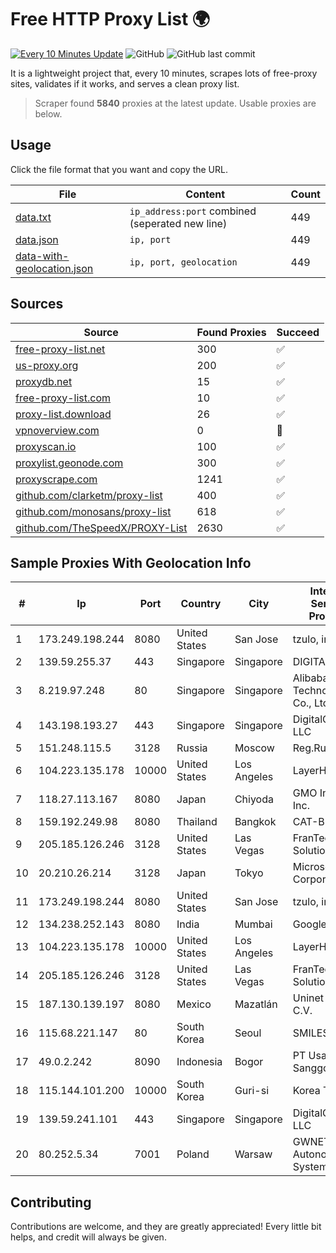 
# Free HTTP Proxy List 🌍

[![Every 10 Minutes Update](https://github.com/mertguvencli/http-proxy-list/actions/workflows/main.yml/badge.svg?branch=main)](https://github.com/mertguvencli/http-proxy-list/actions/workflows/main.yml)
![GitHub](https://img.shields.io/github/license/mertguvencli/http-proxy-list)
![GitHub last commit](https://img.shields.io/github/last-commit/mertguvencli/http-proxy-list)

It is a lightweight project that, every 10 minutes, scrapes lots of free-proxy sites, validates if it works, and serves a clean proxy list.


> Scraper found **5840** proxies at the latest update. Usable proxies are below.

## Usage

Click the file format that you want and copy the URL.


|File|Content|Count|
|----|-------|-----|
|[data.txt](https://raw.githubusercontent.com/mertguvencli/http-proxy-list/main/proxy-list/data.txt)|`ip_address:port` combined (seperated new line)|449|
|[data.json](https://raw.githubusercontent.com/mertguvencli/http-proxy-list/main/proxy-list/data.json)|`ip, port`|449|
|[data-with-geolocation.json](https://raw.githubusercontent.com/mertguvencli/http-proxy-list/main/proxy-list/data-with-geolocation.json)|`ip, port, geolocation`|449|

## Sources

|Source|Found Proxies|Succeed|
|------|-------------|-------|
|[free-proxy-list.net](https://free-proxy-list.net)|300|✅|
|[us-proxy.org](https://www.us-proxy.org)|200|✅|
|[proxydb.net](http://proxydb.net)|15|✅|
|[free-proxy-list.com](https://free-proxy-list.com/?page=&port=&type%5B%5D=http&type%5B%5D=https&up_time=0&search=Search)|10|✅|
|[proxy-list.download](https://www.proxy-list.download/HTTP)|26|✅|
|[vpnoverview.com](https://vpnoverview.com/privacy/anonymous-browsing/free-proxy-servers)|0|🚫|
|[proxyscan.io](https://www.proxyscan.io)|100|✅|
|[proxylist.geonode.com](https://proxylist.geonode.com/api/proxy-list?limit=300&page=1&sort_by=lastChecked&sort_type=desc&protocols=http,https)|300|✅|
|[proxyscrape.com](https://api.proxyscrape.com/v2/?request=displayproxies&protocol=http&timeout=10000&country=all&ssl=all&anonymity=all)|1241|✅|
|[github.com/clarketm/proxy-list](https://raw.githubusercontent.com/clarketm/proxy-list/master/proxy-list-raw.txt)|400|✅|
|[github.com/monosans/proxy-list](https://raw.githubusercontent.com/monosans/proxy-list/main/proxies/http.txt)|618|✅|
|[github.com/TheSpeedX/PROXY-List](https://raw.githubusercontent.com/TheSpeedX/PROXY-List/master/http.txt)|2630|✅|


## Sample Proxies With Geolocation Info

|#|Ip|Port|Country|City|Internet Service Provider|
|-|--|----|-------|----|-------------------------|
|1|173.249.198.244|8080|United States|San Jose|tzulo, inc.|
|2|139.59.255.37|443|Singapore|Singapore|DIGITALOCEAN|
|3|8.219.97.248|80|Singapore|Singapore|Alibaba (US) Technology Co., Ltd.|
|4|143.198.193.27|443|Singapore|Singapore|DigitalOcean, LLC|
|5|151.248.115.5|3128|Russia|Moscow|Reg.Ru|
|6|104.223.135.178|10000|United States|Los Angeles|LayerHost|
|7|118.27.113.167|8080|Japan|Chiyoda|GMO Internet, Inc.|
|8|159.192.249.98|8080|Thailand|Bangkok|CAT-BB|
|9|205.185.126.246|3128|United States|Las Vegas|FranTech Solutions|
|10|20.210.26.214|3128|Japan|Tokyo|Microsoft Corporation|
|11|173.249.198.244|8080|United States|San Jose|tzulo, inc.|
|12|134.238.252.143|8080|India|Mumbai|Google LLC|
|13|104.223.135.178|10000|United States|Los Angeles|LayerHost|
|14|205.185.126.246|3128|United States|Las Vegas|FranTech Solutions|
|15|187.130.139.197|8080|Mexico|Mazatlán|Uninet S.A. de C.V.|
|16|115.68.221.147|80|South Korea|Seoul|SMILESERV|
|17|49.0.2.242|8090|Indonesia|Bogor|PT Usaha Adi Sanggoro|
|18|115.144.101.200|10000|South Korea|Guri-si|Korea Telecom|
|19|139.59.241.101|443|Singapore|Singapore|DigitalOcean, LLC|
|20|80.252.5.34|7001|Poland|Warsaw|GWNET Autonomus System|



## Contributing

Contributions are welcome, and they are greatly appreciated! Every
little bit helps, and credit will always be given.

